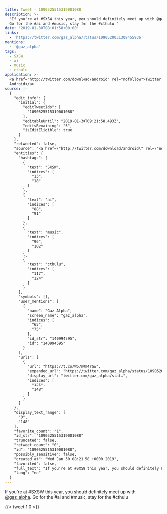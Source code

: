 ```yaml
---
title: Tweet - 1090525515319001088
description: >-
  "If you're at #SXSW this year, you should definitely meet up with @gaz_alpha.
  Go for the #ai and #music, stay for the #cthulu "
date: '2019-01-30T08:01:58+00:00'
links:
  - 'https://twitter.com/gaz_alpha/status/1090520031308455936'
mentions:
  - '@gaz_alpha'
tags:
  - SXSW
  - ai
  - music
  - cthulu
application: >-
  <a href="http://twitter.com/download/android" rel="nofollow">Twitter for
  Android</a>
source: |-
  {
    "edit_info": {
      "initial": {
        "editTweetIds": [
          "1090525515319001088"
        ],
        "editableUntil": "2019-01-30T09:21:58.493Z",
        "editsRemaining": "5",
        "isEditEligible": true
      }
    },
    "retweeted": false,
    "source": "<a href=\"http://twitter.com/download/android\" rel=\"nofollow\">Twitter for Android</a>",
    "entities": {
      "hashtags": [
        {
          "text": "SXSW",
          "indices": [
            "13",
            "18"
          ]
        },
        {
          "text": "ai",
          "indices": [
            "88",
            "91"
          ]
        },
        {
          "text": "music",
          "indices": [
            "96",
            "102"
          ]
        },
        {
          "text": "cthulu",
          "indices": [
            "117",
            "124"
          ]
        }
      ],
      "symbols": [],
      "user_mentions": [
        {
          "name": "Gaz Alpha",
          "screen_name": "gaz_alpha",
          "indices": [
            "65",
            "75"
          ],
          "id_str": "140994595",
          "id": "140994595"
        }
      ],
      "urls": [
        {
          "url": "https://t.co/W57m0m4rGw",
          "expanded_url": "https://twitter.com/gaz_alpha/status/1090520031308455936",
          "display_url": "twitter.com/gaz_alpha/stat…",
          "indices": [
            "125",
            "148"
          ]
        }
      ]
    },
    "display_text_range": [
      "0",
      "148"
    ],
    "favorite_count": "1",
    "id_str": "1090525515319001088",
    "truncated": false,
    "retweet_count": "0",
    "id": "1090525515319001088",
    "possibly_sensitive": false,
    "created_at": "Wed Jan 30 08:21:58 +0000 2019",
    "favorited": false,
    "full_text": "If you're at #SXSW this year, you should definitely meet up with @gaz_alpha. Go for the #ai and #music, stay for the #cthulu https://t.co/W57m0m4rGw",
    "lang": "en"
  }
---
```

If you're at #SXSW this year, you should definitely meet up with [@gaz_alpha](https://twitter.com/@gaz_alpha). Go for the #ai and #music, stay for the #cthulu 
    
{{< tweet 1 0 >}}
    

